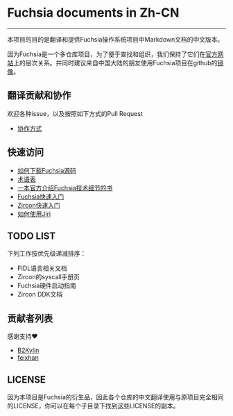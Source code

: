 # Fuchsia documents in Zh-CN
-----------------------------------

本项目的目的是翻译和提供Fuchsia操作系统项目中Markdown文档的中文版本。

因为Fuchsia是一个多仓库项目，为了便于查找和组织，我们保持了它们在[官方网站](https://fuchsia.googlesource.com)上的层次关系。并同时建议来自中国大陆的朋友使用Fuchsia项目在github的[镜像](https://github.com/fuchsia-mirror)。

## 翻译贡献和协作

欢迎各种issue，以及按照如下方式的Pull Request

* [协作方式](contribution.md)

## 快速访问

* [如何下载Fuchsia源码](docs/development/source_code/README.md)
* [术语表](docs/glossary.md)
* [一本官方介绍Fuchsia技术细节的书](docs/the-book/)
* [Fuchsia快速入门](docs/getting_started.md) 
* [Zircon快速入门](zircon/docs/getting_started.md) 
* [如何使用Jiri](jiri/README.md)

## TODO LIST

下列工作按优先级递减排序：

* FIDL语言相关文档
* Zircon的syscall手册页
* Fuchsia硬件启动指南
* Zircon DDK文档

## 贡献者列表

感谢支持:heart:

+ [B2Kylin](https://github.com/B2Kylin)
+ [feixhan](https://github.com/feixhan)

## LICENSE

因为本项目是Fuchsia的衍生品，因此各个仓库的中文翻译使用与原项目完全相同的LICENSE，你可以在每个子目录下找到这些LICENSE的副本。
